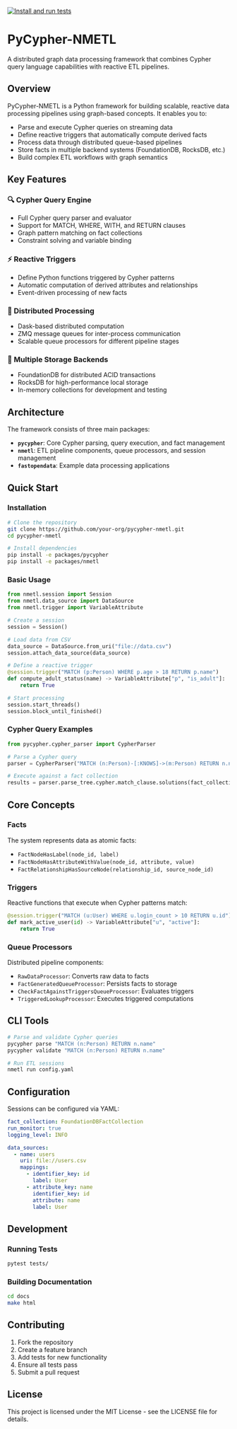 [![Install and run tests](https://github.com/zacernst/pycypher-nmetl/actions/workflows/makefile.yml/badge.svg)](https://github.com/zacernst/pycypher-nmetl/actions/workflows/makefile.yml)

# PyCypher-NMETL

A distributed graph data processing framework that combines Cypher query language capabilities with reactive ETL pipelines.

## Overview

PyCypher-NMETL is a Python framework for building scalable, reactive data processing pipelines using graph-based concepts. It enables you to:

- Parse and execute Cypher queries on streaming data
- Define reactive triggers that automatically compute derived facts
- Process data through distributed queue-based pipelines
- Store facts in multiple backend systems (FoundationDB, RocksDB, etc.)
- Build complex ETL workflows with graph semantics

## Key Features

### 🔍 Cypher Query Engine
- Full Cypher query parser and evaluator
- Support for MATCH, WHERE, WITH, and RETURN clauses
- Graph pattern matching on fact collections
- Constraint solving and variable binding

### ⚡ Reactive Triggers
- Define Python functions triggered by Cypher patterns
- Automatic computation of derived attributes and relationships
- Event-driven processing of new facts

### 🚀 Distributed Processing
- Dask-based distributed computation
- ZMQ message queues for inter-process communication
- Scalable queue processors for different pipeline stages

### 💾 Multiple Storage Backends
- FoundationDB for distributed ACID transactions
- RocksDB for high-performance local storage
- In-memory collections for development and testing

## Architecture

The framework consists of three main packages:

- **`pycypher`**: Core Cypher parsing, query execution, and fact management
- **`nmetl`**: ETL pipeline components, queue processors, and session management  
- **`fastopendata`**: Example data processing applications

## Quick Start

### Installation

```bash
# Clone the repository
git clone https://github.com/your-org/pycypher-nmetl.git
cd pycypher-nmetl

# Install dependencies
pip install -e packages/pycypher
pip install -e packages/nmetl
```

### Basic Usage

```python
from nmetl.session import Session
from nmetl.data_source import DataSource
from nmetl.trigger import VariableAttribute

# Create a session
session = Session()

# Load data from CSV
data_source = DataSource.from_uri("file://data.csv")
session.attach_data_source(data_source)

# Define a reactive trigger
@session.trigger("MATCH (p:Person) WHERE p.age > 18 RETURN p.name")
def compute_adult_status(name) -> VariableAttribute["p", "is_adult"]:
    return True

# Start processing
session.start_threads()
session.block_until_finished()
```

### Cypher Query Examples

```python
from pycypher.cypher_parser import CypherParser

# Parse a Cypher query
parser = CypherParser("MATCH (n:Person)-[:KNOWS]->(m:Person) RETURN n.name, m.name")

# Execute against a fact collection
results = parser.parse_tree.cypher.match_clause.solutions(fact_collection)
```

## Core Concepts

### Facts
The system represents data as atomic facts:
- `FactNodeHasLabel(node_id, label)`
- `FactNodeHasAttributeWithValue(node_id, attribute, value)`
- `FactRelationshipHasSourceNode(relationship_id, source_node_id)`

### Triggers
Reactive functions that execute when Cypher patterns match:
```python
@session.trigger("MATCH (u:User) WHERE u.login_count > 10 RETURN u.id")
def mark_active_user(id) -> VariableAttribute["u", "active"]:
    return True
```

### Queue Processors
Distributed pipeline components:
- `RawDataProcessor`: Converts raw data to facts
- `FactGeneratedQueueProcessor`: Persists facts to storage
- `CheckFactAgainstTriggersQueueProcessor`: Evaluates triggers
- `TriggeredLookupProcessor`: Executes triggered computations

## CLI Tools

```bash
# Parse and validate Cypher queries
pycypher parse "MATCH (n:Person) RETURN n.name"
pycypher validate "MATCH (n:Person) RETURN n.name"

# Run ETL sessions
nmetl run config.yaml
```

## Configuration

Sessions can be configured via YAML:

```yaml
fact_collection: FoundationDBFactCollection
run_monitor: true
logging_level: INFO

data_sources:
  - name: users
    uri: file://users.csv
    mappings:
      - identifier_key: id
        label: User
      - attribute_key: name
        identifier_key: id
        attribute: name
        label: User
```

## Development

### Running Tests

```bash
pytest tests/
```

### Building Documentation

```bash
cd docs
make html
```

## Contributing

1. Fork the repository
2. Create a feature branch
3. Add tests for new functionality
4. Ensure all tests pass
5. Submit a pull request

## License

This project is licensed under the MIT License - see the LICENSE file for details.
